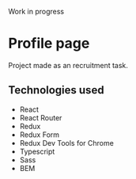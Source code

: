  Work in progress

# Profile page

Project made as an recruitment task. 
  

## Technologies used

- React
- React Router
- Redux
- Redux Form
- Redux Dev Tools for Chrome
- Typescript
- Sass
- BEM